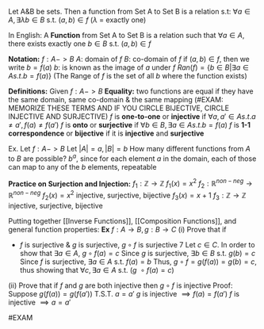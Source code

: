 Let A&B be sets. Then a function from Set A to Set B is a relation s.t:
$\forall a \in A, \exists \lambda b \in B$ s.t. $(a,b) \in f$ ($\lambda$ = exactly one)

In English: A **Function** from Set A to Set B is a relation such that
$\forall a \in A$, there exists exactly one $b \in B$ s.t. $(a,b) \in f$

**Notation:**
$f: A -> B$
$A:$ domain of $f$
$B:$ co-domain of $f$
if $(a,b) \in f$, then we write $b = f(a)$
$b:$ is known as the image of $a$ under $f$
$Ran(f) = \{b \in B | \exists a \in A s.t. b = f(a)\}$
(The Range of $f$ is the set of all $b$ where the function exists)

**Definitions:** Given $f: A -> B$
**Equality:** two functions are equal if they have the same domain, same co-domain & the same mapping
(#EXAM: MEMORIZE THESE TERMS AND IF YOU CIRCLE BIJECTIVE, CIRCLE INJECTIVE AND SURJECTIVE)
$f$ is **one-to-one** or **injective** if $\forall a, a' \in A s.t. a \neq a', f(a) \neq f(a')$
$f$ is **onto** or **surjective** if $\forall b \in B, \exists a \in A s.t. b = f(a)$
$f$ is **1-1 correspondence** or **bijective** if it is **injective** and **surjective**

Ex. Let $f: A -> B$
Let $|A| = a, |B| = b$
How many different functions from $A$ to $B$ are possible?
$b^a$, since for each element $a$ in the domain, each of those can map to any of the $b$ elements, repeatable

**Practice on Surjection and Injection:**
$f_{1}: \mathbb{Z} \rightarrow \mathbb{Z}$
$f_1(x)=x^2$
$f_{2}:\mathbb{R}^{non-neg} \rightarrow \mathbb{R}^{non-neg}$
$f_{2}(x) = x^2$
injective, surjective, bijective
$f_{3}(x) = x + 1$
$f_{3}: \mathbb{Z} \rightarrow \mathbb{Z}$
injective, surjective, bijective

Putting together [[Inverse Functions]], [[Composition Functions]], and general function properties:
**Ex**
$f: A \rightarrow B, g: B \rightarrow C$
(i) Prove that if
- $f$ is surjective & $g$ is surjective, $g \circ f$ is surjective
7
Let $c \in C$. In order to show that $\exists a \in A$, $g \circ f(a) = c$
Since $g$ is surjective, $\exists b \in B$ s.t. $g(b) = c$ 
Since $f$ is surjective, $\exists a \in A$ s.t. $f(a) = b$
Thus, $g \circ f = g(f(a)) = g(b) = c$, thus showing that $\forall c, \exists a \in A$ s.t. $(g\ \circ f (a) = c)$

(ii) Prove that if $f$ and $g$ are both injective then $g \circ f$ is injective
Proof: Suppose
$g(f(a)) = g(f(a'))$
T.S.T. $a = a'$
$g$ is injective $\implies f(a)=f(a')$
$f$ is injective $\implies a = a'$

#EXAM